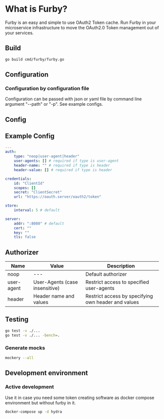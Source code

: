 # What is Furby?

Furby is an easy and simple to use OAuth2 Token cache. Run Furby in your microservice
infrastructure to move the OAuth2.0 Token management out of your services.

## Build

```bash
go build cmd/furby/furby.go
```

## Configuration

### Configuration by configuration file

Configuration can be passed with json or yaml file by command line argument "--path" or "-p". See example configs.

## Config

## Example Config

```yaml
---
auth:
    type: "noop|user-agent|header"
    user-agents: [] # required if type is user-agent
    header-name: "" # required if type is header
    header-value: [] # required if type is header

credentials:
    id: "ClientId"
    scopes: []
    secret: "ClientSecret"
    url: "https://oauth.server/oauth2/token"

store:
    interval: 5 # default

server:
    addr: ":8080" # default
    cert: ""
    key: ""
    tls: false

```

## Authorizer

| Name | Value | Description | 
| --- | --- | --- |
| noop | --- | Default authorizer |
| user-agent | User-Agents (case insensitive) | Restrict access to specified user-agents |
| header | Header name and values | Restrict access by specifying own header and values  |

## Testing

```bash
go test -v ./...
go test -v ./... -bench=.
```
### Generate mocks

```bash
mockery --all
```

## Development environment

### Active development
Use it in case you need some token creating software as docker compose environment but without furby in it.
```bash
docker-compose up -d hydra
```
